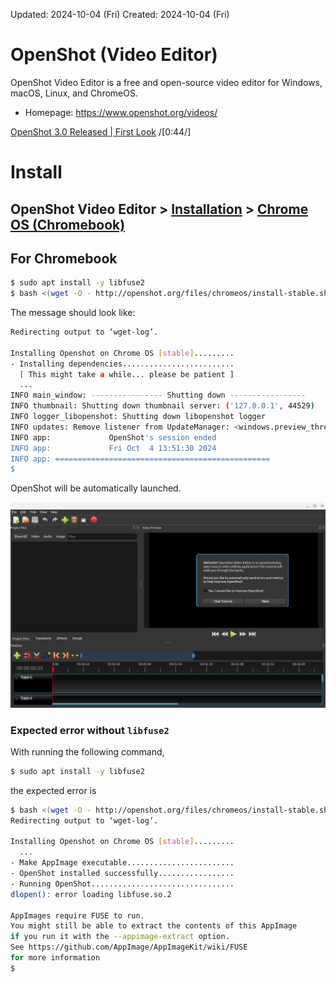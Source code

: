 Updated: 2024-10-04 (Fri)
Created: 2024-10-04 (Fri)

# OpenShot (Video Editor)
OpenShot Video Editor is a free and open-source video editor for Windows, macOS, Linux, and ChromeOS.
- Homepage: https://www.openshot.org/videos/

[OpenShot 3.0 Released | First Look](https://youtu.be/JHiDOBWXQH8?si=Ug2crgvZX9dJnXiK) /[0:44/]

# Install
## OpenShot Video Editor > [Installation](https://www.openshot.org/static/files/user-guide/installation.html) > [Chrome OS (Chromebook)](https://www.openshot.org/static/files/user-guide/installation.html#chrome-os-chromebook)

## For Chromebook
```bash
$ sudo apt install -y libfuse2
$ bash <(wget -O - http://openshot.org/files/chromeos/install-stable.sh)
```
The message should look like:
```bash
Redirecting output to ‘wget-log’.

Installing Openshot on Chrome OS [stable].........
- Installing dependencies.........................
  [ This might take a while... please be patient ]
  ...
INFO main_window: ---------------- Shutting down -----------------
INFO thumbnail: Shutting down thumbnail server: ('127.0.0.1', 44529)
INFO logger_libopenshot: Shutting down libopenshot logger
INFO updates: Remove listener from UpdateManager: <windows.preview_thread.PreviewParent object at 0x7fda5c1e7af0>
INFO app:             OpenShot's session ended            
INFO app:             Fri Oct  4 13:51:30 2024            
INFO app: ================================================
$
```
OpenShot will be automatically launched.

<img src="../../images/openshot_lauched_for_the_first_time.png">

### Expected error without `libfuse2`
With running the following command, 
```bash
$ sudo apt install -y libfuse2
```
the expected error is
```bash
$ bash <(wget -O - http://openshot.org/files/chromeos/install-stable.sh)
Redirecting output to ‘wget-log’.

Installing Openshot on Chrome OS [stable].........
  ...
- Make AppImage executable........................
- OpenShot installed successfully.................
- Running OpenShot................................
dlopen(): error loading libfuse.so.2

AppImages require FUSE to run. 
You might still be able to extract the contents of this AppImage 
if you run it with the --appimage-extract option. 
See https://github.com/AppImage/AppImageKit/wiki/FUSE 
for more information
$
```

